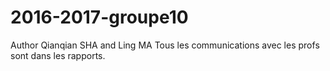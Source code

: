 # 2016-2017-groupe10
Author Qianqian SHA and Ling MA
Tous les communications avec les profs sont dans les rapports.
